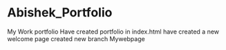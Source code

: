 # Abishek_Portfolio
My Work portfolio
Have created portfolio in index.html
have created a new welcome page
created new branch Mywebpage
